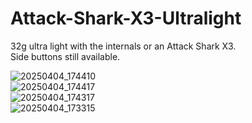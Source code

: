# Attack-Shark-X3-Ultralight
 
32g ultra light with the internals or an Attack Shark X3.  
Side buttons still available. 



![20250404_174410](https://github.com/user-attachments/assets/c7399d13-32bb-446a-af06-d3bd1a559ca9)  
![20250404_174417](https://github.com/user-attachments/assets/eee53c17-fdad-45a5-a2b0-01535ae9edf1)  
![20250404_174317](https://github.com/user-attachments/assets/2caa17fd-5d3e-446e-ad8a-d8ff1a4e85f0)  
![20250404_173315](https://github.com/user-attachments/assets/1ae99bb3-81f5-4961-81c1-e95681880ecf)  
